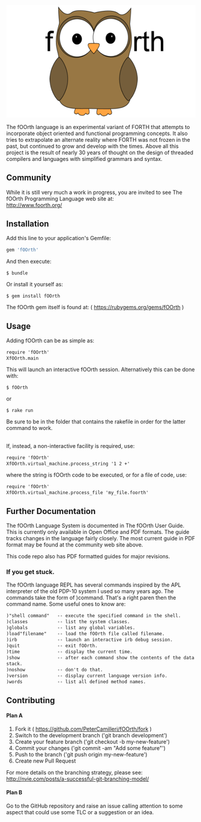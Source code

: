 ![fOOrth Project Logo](images/fOOrth_logo.png)

The fOOrth language is an experimental variant of FORTH that attempts to
incorporate object oriented and functional programming concepts. It also
tries to extrapolate an alternate reality where FORTH was not frozen in the
past, but continued to grow and develop with the times. Above all this project
is the result of nearly 30 years of thought on the design of threaded
compilers and languages with simplified grammars and syntax.

## Community

While it is still very much a work in progress, you are invited to see The
fOOrth Programming Language web site at:
<br>http://www.foorth.org/
<br>

## Installation

Add this line to your application's Gemfile:

```ruby
gem 'fOOrth'
```

And then execute:

    $ bundle

Or install it yourself as:

    $ gem install fOOrth

The fOOrth gem itself is found at: ( https://rubygems.org/gems/fOOrth )

## Usage
Adding fOOrth can be as simple as:

    require 'fOOrth'
    XfOOrth.main

This will launch an interactive fOOrth session. Alternatively this can be
done with:

    $ fOOrth

or

    $ rake run

Be sure to be in the folder that contains the rakefile in order for the latter
command to work.

<br>If, instead, a non-interactive facility is required, use:

    require 'fOOrth'
    XfOOrth.virtual_machine.process_string '1 2 +'

where the string is fOOrth code to be executed, or for a file of code, use:

    require 'fOOrth'
    XfOOrth.virtual_machine.process_file 'my_file.foorth'

## Further Documentation

The fOOrth Language System is documented in The fOOrth User Guide. This is
currently only available in Open Office and PDF formats. The guide tracks
changes in the language fairly closely. The most current guide in PDF
format may be found at the community web site above.

This code repo also has PDF formatted guides for major revisions.

### If you get stuck.

The fOOrth language REPL has several commands inspired by the APL interpreter 
of the old PDP-10 system I used so many years ago. The commands take the form
of )command. That's a right paren then the command name. Some useful ones
to know are:

    )"shell command"   -- execute the specified command in the shell.
    )classes           -- list the system classes.
    )globals           -- list any global variables.
    )load"filename"    -- load the fOOrth file called filename.
    )irb               -- launch an interactive irb debug session.
    )quit              -- exit fOOrth.
    )time              -- display the current time.
    )show              -- after each command show the contents of the data stack.
    )noshow            -- don't do that.
    )version           -- display current language version info.
    )words             -- list all defined method names.
    

## Contributing

#### Plan A

1. Fork it ( https://github.com/PeterCamilleri/fOOrth/fork )
2. Switch to the development branch ('git branch development')
3. Create your feature branch ('git checkout -b my-new-feature')
4. Commit your changes ('git commit -am "Add some feature"')
5. Push to the branch ('git push origin my-new-feature')
6. Create new Pull Request


For more details on the branching strategy, please see:
http://nvie.com/posts/a-successful-git-branching-model/


#### Plan B

Go to the GitHub repository and raise an issue calling attention to some
aspect that could use some TLC or a suggestion or an idea.
